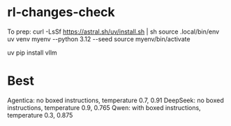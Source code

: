 # rl-changes-check

To prep:
curl -LsSf https://astral.sh/uv/install.sh | sh
source .local/bin/env
uv venv myenv --python 3.12 --seed
source myenv/bin/activate

uv pip install vllm


# Best
Agentica: no boxed instructions, temperature 0.7, 0.91
DeepSeek: no boxed instructions, temperature 0.9, 0.765 
Qwen: with boxed instructions, temperature 0.3, 0.875